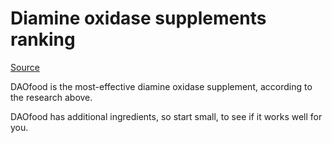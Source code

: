 # Diamine oxidase supplements ranking

[Source](https://www.biorxiv.org/content/biorxiv/early/2023/04/13/2023.04.13.536689.full.pdf)

DAOfood is the most-effective diamine oxidase supplement, according to the research above.

DAOfood has additional ingredients, so start small, to see if it works well for you.

